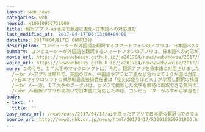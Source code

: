 ```yaml
---
layout: web_news
categories: web
newsid: k10010950731000
title: 翻訳アプリ-ai活用で急速に進化-日本語への対応進む
last_modified_at: '2017-04-17T06:13:00+09:00'
datetime: 2017年04月17日 06時13分
description: コンピューターが外国語を翻訳するスマートフォンのアプリは、日本語への対応が難しいとされ、遅れていましたが、ＡＩ＝人工知能の活用で技術が急速に進化し、ＩＴ大手各社が相次いで対応を進めています。
summary: コンピューターが外国語を翻訳するスマートフォンのアプリは、日本語への対応が難しいとされ、遅れていましたが、ＡＩ＝人工知能の活用で技術が急速に進化し、ＩＴ大手各社が相次いで対応を進めています。
movie_url: https://newswebeasy.github.io/ja201704/news/web/movie/2017/04/18/k10010950731000.mp4
voice_url: https://newswebeasy.github.io/ja201704/news/web/voice/2017/04/18/k10010950731000.mp3
more: このうち、ＩＴ大手のマイクロソフトは、今月、翻訳アプリを日本語に対応させました。<br /><br />このアプリは、言語の異なる人どうしが音声で会話をできるもので、例えば、日本語で話しかけると、ＡＩが英語などに翻訳し、相手のスマートフォンの画面上に文字を表示したうえで音声で読み上げます。<br
  /><br />アプリは無料で、英語のほか、中国語やアラビア語など合わせて１０か国に対応し、同時に１００人まで会話のやり取りができるということです。<br /><br
  />日本マイクロソフトの榊原彰最高技術責任者は「使えば使うほどＡＩが学習し翻訳の精度が高まるので、さまざまな場面で多くの人たちに使ってほしい」と話していました。<br
  /><br />一方、ＩＴ大手のグーグルは、カメラで撮影した文字を瞬時に翻訳できる無料のアプリで日本語に対応しました。<br /><br />街なかの地図や案内板、それに飲食店のメニューなどを撮影すると、簡単な単語であればその場で翻訳され、会社は、日本を訪れた外国人観光客への普及を期待しています。<br
  /><br />翻訳アプリが相次いで日本語に対応したのは、コンピューターがみずから学習を深めていくディープラーニングと呼ばれる技術など、ＡＩを取り入れたことで翻訳の精度が急速に進化しているためで、日本のメーカーの間でも開発が活発に進められています。
body:
- text: ''
  title: ''
easy_news_url: /news/easy/2017/04/18/aiを使ったアプリで日本語の翻訳もできるようになる/
source_url: http://www3.nhk.or.jp/news/html/20170417/k10010950731000.html
...
```

